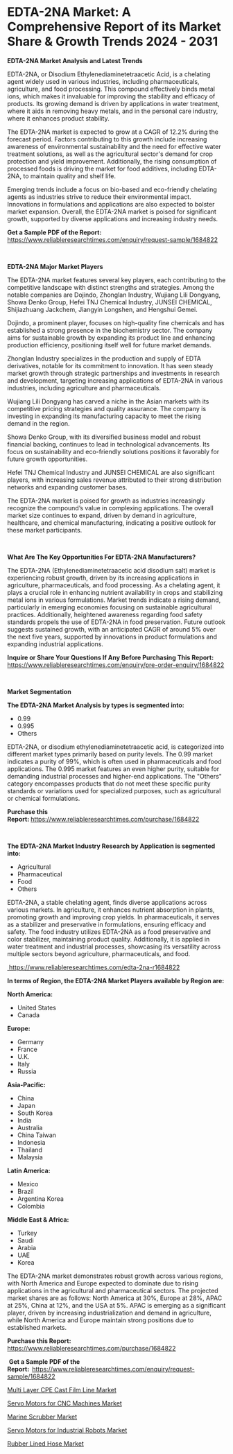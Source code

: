 <p><h1>EDTA-2NA Market: A Comprehensive Report of its Market Share & Growth Trends 2024 - 2031</h1></p><p><strong>EDTA-2NA Market Analysis and Latest Trends</strong></p>
<p><p>EDTA-2NA, or Disodium Ethylenediaminetetraacetic Acid, is a chelating agent widely used in various industries, including pharmaceuticals, agriculture, and food processing. This compound effectively binds metal ions, which makes it invaluable for improving the stability and efficacy of products. Its growing demand is driven by applications in water treatment, where it aids in removing heavy metals, and in the personal care industry, where it enhances product stability.</p><p>The EDTA-2NA market is expected to grow at a CAGR of 12.2% during the forecast period. Factors contributing to this growth include increasing awareness of environmental sustainability and the need for effective water treatment solutions, as well as the agricultural sector's demand for crop protection and yield improvement. Additionally, the rising consumption of processed foods is driving the market for food additives, including EDTA-2NA, to maintain quality and shelf life. </p><p>Emerging trends include a focus on bio-based and eco-friendly chelating agents as industries strive to reduce their environmental impact. Innovations in formulations and applications are also expected to bolster market expansion. Overall, the EDTA-2NA market is poised for significant growth, supported by diverse applications and increasing industry needs.</p></p>
<p><strong>Get a Sample PDF of the Report:&nbsp;</strong> <a href="https://www.reliableresearchtimes.com/enquiry/request-sample/1684822?utm_campaign=1425&utm_medium=2&utm_source=Github&utm_content=ia&utm_term=16102024&utm_id=edta-2na">https://www.reliableresearchtimes.com/enquiry/request-sample/1684822</a></p>
<p>&nbsp;</p>
<p><strong>EDTA-2NA Major Market Players</strong></p>
<p><p>The EDTA-2NA market features several key players, each contributing to the competitive landscape with distinct strengths and strategies. Among the notable companies are Dojindo, Zhonglan Industry, Wujiang Lili Dongyang, Showa Denko Group, Hefei TNJ Chemical Industry, JUNSEI CHEMICAL, Shijiazhuang Jackchem, Jiangyin Longshen, and Hengshui Gemei.</p><p>Dojindo, a prominent player, focuses on high-quality fine chemicals and has established a strong presence in the biochemistry sector. The company aims for sustainable growth by expanding its product line and enhancing production efficiency, positioning itself well for future market demands.</p><p>Zhonglan Industry specializes in the production and supply of EDTA derivatives, notable for its commitment to innovation. It has seen steady market growth through strategic partnerships and investments in research and development, targeting increasing applications of EDTA-2NA in various industries, including agriculture and pharmaceuticals.</p><p>Wujiang Lili Dongyang has carved a niche in the Asian markets with its competitive pricing strategies and quality assurance. The company is investing in expanding its manufacturing capacity to meet the rising demand in the region.</p><p>Showa Denko Group, with its diversified business model and robust financial backing, continues to lead in technological advancements. Its focus on sustainability and eco-friendly solutions positions it favorably for future growth opportunities.</p><p>Hefei TNJ Chemical Industry and JUNSEI CHEMICAL are also significant players, with increasing sales revenue attributed to their strong distribution networks and expanding customer bases.</p><p>The EDTA-2NA market is poised for growth as industries increasingly recognize the compound’s value in complexing applications. The overall market size continues to expand, driven by demand in agriculture, healthcare, and chemical manufacturing, indicating a positive outlook for these market participants.</p></p>
<p>&nbsp;</p>
<p><strong>What Are The Key Opportunities For EDTA-2NA Manufacturers?</strong></p>
<p><p>The EDTA-2NA (Ethylenediaminetetraacetic acid disodium salt) market is experiencing robust growth, driven by its increasing applications in agriculture, pharmaceuticals, and food processing. As a chelating agent, it plays a crucial role in enhancing nutrient availability in crops and stabilizing metal ions in various formulations. Market trends indicate a rising demand, particularly in emerging economies focusing on sustainable agricultural practices. Additionally, heightened awareness regarding food safety standards propels the use of EDTA-2NA in food preservation. Future outlook suggests sustained growth, with an anticipated CAGR of around 5% over the next five years, supported by innovations in product formulations and expanding industrial applications.</p></p>
<p><strong>Inquire or Share Your Questions If Any Before Purchasing This Report:</strong> <a href="https://www.reliableresearchtimes.com/enquiry/pre-order-enquiry/1684822?utm_campaign=1425&utm_medium=2&utm_source=Github&utm_content=ia&utm_term=16102024&utm_id=edta-2na">https://www.reliableresearchtimes.com/enquiry/pre-order-enquiry/1684822</a></p>
<p>&nbsp;</p>
<p><strong>Market Segmentation</strong></p>
<p><strong>The EDTA-2NA Market Analysis by types is segmented into:</strong></p>
<p><ul><li>0.99</li><li>0.995</li><li>Others</li></ul></p>
<p><p>EDTA-2NA, or disodium ethylenediaminetetraacetic acid, is categorized into different market types primarily based on purity levels. The 0.99 market indicates a purity of 99%, which is often used in pharmaceuticals and food applications. The 0.995 market features an even higher purity, suitable for demanding industrial processes and higher-end applications. The "Others" category encompasses products that do not meet these specific purity standards or variations used for specialized purposes, such as agricultural or chemical formulations.</p></p>
<p><strong>Purchase this Report:&nbsp;</strong><a href="https://www.reliableresearchtimes.com/purchase/1684822?utm_campaign=1425&utm_medium=2&utm_source=Github&utm_content=ia&utm_term=16102024&utm_id=edta-2na">https://www.reliableresearchtimes.com/purchase/1684822</a></p>
<p>&nbsp;</p>
<p><strong>The EDTA-2NA Market Industry Research by Application is segmented into:</strong></p>
<p><ul><li>Agricultural</li><li>Pharmaceutical</li><li>Food</li><li>Others</li></ul></p>
<p><p>EDTA-2NA, a stable chelating agent, finds diverse applications across various markets. In agriculture, it enhances nutrient absorption in plants, promoting growth and improving crop yields. In pharmaceuticals, it serves as a stabilizer and preservative in formulations, ensuring efficacy and safety. The food industry utilizes EDTA-2NA as a food preservative and color stabilizer, maintaining product quality. Additionally, it is applied in water treatment and industrial processes, showcasing its versatility across multiple sectors beyond agriculture, pharmaceuticals, and food.</p></p>
<p><a href="https://www.reliableresearchtimes.com/edta-2na-r1684822?utm_campaign=1425&utm_medium=2&utm_source=Github&utm_content=ia&utm_term=16102024&utm_id=edta-2na">&nbsp;https://www.reliableresearchtimes.com/edta-2na-r1684822</a></p>
<p><strong>In terms of Region, the EDTA-2NA Market Players available by Region are:</strong></p>
<p>
    <p> <strong> North America: </strong>
        <ul>
            <li>United States</li>
            <li>Canada</li>
        </ul>
        </p> 
    <p> <strong> Europe: </strong>
        <ul>
            <li>Germany</li>
            <li>France</li>
            <li>U.K.</li>
            <li>Italy</li>
            <li>Russia</li>
        </ul>
        </p> 
    <p> <strong> Asia-Pacific: </strong>
        <ul>
            <li>China</li>
            <li>Japan</li>
            <li>South Korea</li>
            <li>India</li>
            <li>Australia</li>
            <li>China Taiwan</li>
            <li>Indonesia</li>
            <li>Thailand</li>
            <li>Malaysia</li>
        </ul>
        </p> 
    <p> <strong> Latin America: </strong>
        <ul>
            <li>Mexico</li>
            <li>Brazil</li>
            <li>Argentina Korea</li>
            <li>Colombia</li>
        </ul>
        </p> 
    <p> <strong> Middle East & Africa: </strong>
        <ul>
            <li>Turkey</li>
            <li>Saudi</li>
            <li>Arabia</li>
            <li>UAE</li>
            <li>Korea</li>
        </ul>
    </p>
    </p>
<p><p>The EDTA-2NA market demonstrates robust growth across various regions, with North America and Europe expected to dominate due to rising applications in the agricultural and pharmaceutical sectors. The projected market shares are as follows: North America at 30%, Europe at 28%, APAC at 25%, China at 12%, and the USA at 5%. APAC is emerging as a significant player, driven by increasing industrialization and demand in agriculture, while North America and Europe maintain strong positions due to established markets.</p></p>
<p><strong>Purchase this Report: </strong><a href="https://www.reliableresearchtimes.com/purchase/1684822?utm_campaign=1425&utm_medium=2&utm_source=Github&utm_content=ia&utm_term=16102024&utm_id=edta-2na">https://www.reliableresearchtimes.com/purchase/1684822</a></p>
<p>&nbsp;<strong>Get a Sample PDF of the Report:&nbsp;&nbsp;</strong><a href="https://www.reliableresearchtimes.com/enquiry/request-sample/1684822?utm_campaign=1425&utm_medium=2&utm_source=Github&utm_content=ia&utm_term=16102024&utm_id=edta-2na">https://www.reliableresearchtimes.com/enquiry/request-sample/1684822</a></p>
<p><strong></strong></p>
<p><p><a href="https://www.linkedin.com/pulse/evaluating-global-multi-layer-cpe-cast-film-line-market-i2e8f?utm_campaign=1425&utm_medium=2&utm_source=Github&utm_content=ia&utm_term=16102024&utm_id=edta-2na">Multi Layer CPE Cast Film Line Market</a></p><p><a href="https://www.linkedin.com/pulse/servo-motors-cnc-machines-market-consolidation-impact-structure-chbhf?utm_campaign=1425&utm_medium=2&utm_source=Github&utm_content=ia&utm_term=16102024&utm_id=edta-2na">Servo Motors for CNC Machines Market</a></p><p><a href="https://issuu.com/reportprime-2/docs/marine-scrubber-market-size-2030.pp_4b98672666adf8?utm_campaign=1425&utm_medium=2&utm_source=Github&utm_content=ia&utm_term=16102024&utm_id=edta-2na">Marine Scrubber Market</a></p><p><a href="https://www.linkedin.com/pulse/pulse-servo-motors-industrial-robots-rhythms-change-market-8v9wf?utm_campaign=1425&utm_medium=2&utm_source=Github&utm_content=ia&utm_term=16102024&utm_id=edta-2na">Servo Motors for Industrial Robots Market</a></p><p><a href="https://www.linkedin.com/pulse/pioneering-growth-analyzing-global-rubber-lined-hose-market-mn2xc?trk=public_post_embed_feed-article-content&utm_campaign=1425&utm_medium=2&utm_source=Github&utm_content=ia&utm_term=16102024&utm_id=edta-2na">Rubber Lined Hose Market</a></p></p>
